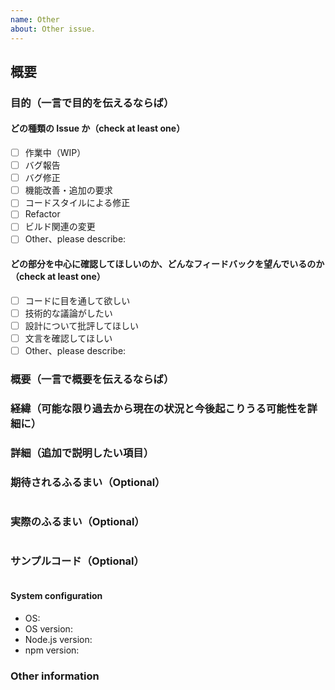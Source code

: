 ```yaml
---
name: Other
about: Other issue.
---
```


<!-- ISSUE TEMPLATE -->

## 概要

<!-- Issueタイトルの日訳プラスアルファ -->

### 目的（一言で目的を伝えるならば）

<!-- 何ができるように or できないようになるのか（2、3行） -->
<!-- ipアドレスは，時間によって変わる可能性があるため，デバイスの自動探索をしたい -->

<!-- Update "[ ]" to "[x]" to check a box -->

#### どの種類の Issue か（check at least one）

- [ ] 作業中（WIP）
- [ ] バグ報告
- [ ] バグ修正
- [ ] 機能改善・追加の要求
- [ ] コードスタイルによる修正
- [ ] Refactor
- [ ] ビルド関連の変更
- [ ] Other、please describe:

#### どの部分を中心に確認してほしいのか、どんなフィードバックを望んでいるのか（check at least one）

- [ ] コードに目を通して欲しい
- [ ] 技術的な議論がしたい
- [ ] 設計について批評してほしい
- [ ] 文言を確認してほしい
- [ ] Other、please describe:

### 概要（一言で概要を伝えるならば）

<!-- デバイス名からipアドレスを探す関数 -->

### 経緯（可能な限り過去から現在の状況と今後起こりうる可能性を詳細に）

<!-- 今まで，ipアドレスでデバイスを特定してきた．-->
<!-- 現在，ipアドレスは手動で設定している -->
<!-- そのため，毎回調べて設定を変更する必要がある -->
<!-- よって，デバイス名からipアドレスを探す関数を作り，デバイスの自動探索を行いたい -->

### 詳細（追加で説明したい項目）

<!-- デバイス名からipアドレスを探す関数 searchDevise(deviseName) -->

### 期待されるふるまい（Optional）

<!-- Tell us what should happen -->

```

```

### 実際のふるまい（Optional）

<!-- Tell us what happens instead -->

```

```

### サンプルコード（Optional）

```

```

#### System configuration

<!--

## for Mac

```zsh
sw_vers -productName | xargs -I {} echo '- OS: '{}
sw_vers -productVersion | xargs -I {} echo '- OS version: '{}
node -v | xargs -I {} echo '- Node.js version: '{}
npm -v | xargs -I {} echo '- npm version: '{}
```

## for Ubuntu

```zsh
cat /etc/os-release | grep ^ID= | sed -E 's/ID=//g' | xargs -I {} echo '- OS: '{}
cat /etc/os-release | grep ^VERSION_ID= | sed -E 's/VERSION_ID=//g; s/\"//g' | xargs -I {} echo '- OS version: '{}
node -v | xargs -I {} echo '- Node.js version: '{}
npm -v | xargs -I {} echo '- npm version: '{}
```

-->

- OS:
- OS version:
- Node.js version:
- npm version:

### Other information

<!-- you want to write anything -->
<!-- mention -->
